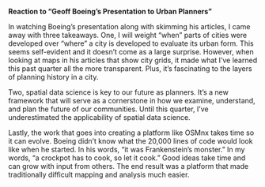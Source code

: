 **Reaction to “Geoff Boeing’s Presentation to Urban Planners”**

In watching Boeing’s presentation along with skimming his articles, I came away with three takeaways. One, I will weight “when” parts of cities were developed over “where” a city is developed to evaluate its urban form. This seems self-evident and it doesn’t come as a large surprise. However, when looking at maps in his articles that show city grids, it made what I’ve learned this past quarter all the more transparent. Plus, it’s fascinating to the layers of planning history in a city. 

Two, spatial data science is key to our future as planners. It’s a new framework that will serve as a cornerstone in how we examine, understand, and plan the future of our communities. Until this quarter, I’ve underestimated the applicability of spatial data science. 

Lastly, the work that goes into creating a platform like OSMnx takes time so it can evolve. Boeing didn’t know what the 20,000 lines of code would look like when he started. In his words, “it was Frankenstein’s monster.” In my words, “a crockpot has to cook, so let it cook.” Good ideas take time and can grow with input from others. The end result was a platform that made traditionally difficult mapping and analysis much easier.
